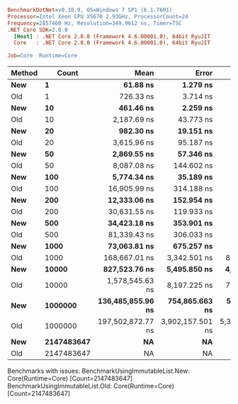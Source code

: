 ``` ini

BenchmarkDotNet=v0.10.9, OS=Windows 7 SP1 (6.1.7601)
Processor=Intel Xeon CPU X5670 2.93GHz, ProcessorCount=24
Frequency=2857460 Hz, Resolution=349.9612 ns, Timer=TSC
.NET Core SDK=2.0.0
  [Host] : .NET Core 2.0.0 (Framework 4.6.00001.0), 64bit RyuJIT
  Core   : .NET Core 2.0.0 (Framework 4.6.00001.0), 64bit RyuJIT

Job=Core  Runtime=Core  

```
 | Method |      Count |              Mean |            Error |           StdDev |            Median |
 |------- |----------- |------------------:|-----------------:|-----------------:|------------------:|
 |    **New** |          **1** |          **61.88 ns** |         **1.279 ns** |         **3.303 ns** |          **59.64 ns** |
 |    Old |          1 |         726.33 ns |         3.714 ns |         2.899 ns |         726.13 ns |
 |    **New** |         **10** |         **461.46 ns** |         **2.259 ns** |         **2.003 ns** |         **461.02 ns** |
 |    Old |         10 |       2,187.69 ns |        43.773 ns |       105.718 ns |       2,273.71 ns |
 |    **New** |         **20** |         **982.30 ns** |        **19.151 ns** |        **16.977 ns** |         **978.16 ns** |
 |    Old |         20 |       3,615.96 ns |        95.187 ns |       171.641 ns |       3,524.34 ns |
 |    **New** |         **50** |       **2,869.55 ns** |        **57.346 ns** |       **140.670 ns** |       **2,882.01 ns** |
 |    Old |         50 |       8,087.08 ns |       144.602 ns |       112.896 ns |       8,048.12 ns |
 |    **New** |        **100** |       **5,774.34 ns** |        **35.189 ns** |        **32.916 ns** |       **5,765.09 ns** |
 |    Old |        100 |      16,905.99 ns |       314.188 ns |       262.361 ns |      17,009.92 ns |
 |    **New** |        **200** |      **12,333.06 ns** |       **152.954 ns** |       **127.724 ns** |      **12,263.30 ns** |
 |    Old |        200 |      30,631.55 ns |       119.933 ns |        93.636 ns |      30,636.90 ns |
 |    **New** |        **500** |      **34,423.18 ns** |       **353.901 ns** |       **276.303 ns** |      **34,418.26 ns** |
 |    Old |        500 |      81,339.43 ns |       306.033 ns |       255.552 ns |      81,343.25 ns |
 |    **New** |       **1000** |      **73,063.81 ns** |       **675.257 ns** |       **631.636 ns** |      **72,809.68 ns** |
 |    Old |       1000 |     168,667.01 ns |     3,342.501 ns |     8,979.412 ns |     173,304.55 ns |
 |    **New** |      **10000** |     **827,523.76 ns** |     **5,495.850 ns** |     **4,290.798 ns** |     **826,595.43 ns** |
 |    Old |      10000 |   1,578,545.63 ns |     8,197.225 ns |     7,266.626 ns |   1,578,743.42 ns |
 |    **New** |    **1000000** | **136,485,855.96 ns** |   **754,865.663 ns** |   **589,349.405 ns** | **136,502,579.36 ns** |
 |    Old |    1000000 | 197,502,872.77 ns | 3,902,157.501 ns | 5,341,317.232 ns | 194,222,636.39 ns |
 |    **New** | **2147483647** |                **NA** |               **NA** |               **NA** |                **NA** |
 |    Old | 2147483647 |                NA |               NA |               NA |                NA |

Benchmarks with issues:
  BenchmarkUsingImmutableList.New: Core(Runtime=Core) [Count=2147483647]
  BenchmarkUsingImmutableList.Old: Core(Runtime=Core) [Count=2147483647]
